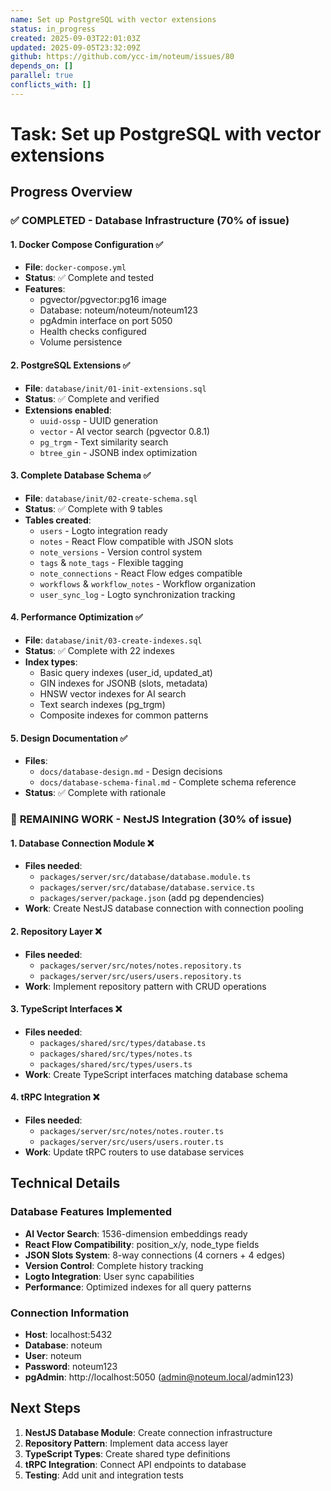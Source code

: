 ```yaml
---
name: Set up PostgreSQL with vector extensions
status: in_progress
created: 2025-09-03T22:01:03Z
updated: 2025-09-05T23:32:09Z
github: https://github.com/ycc-im/noteum/issues/80
depends_on: []
parallel: true
conflicts_with: []
---
```


# Task: Set up PostgreSQL with vector extensions

## Progress Overview

### ✅ **COMPLETED** - Database Infrastructure (70% of issue)

#### 1. Docker Compose Configuration ✅

- **File**: `docker-compose.yml`
- **Status**: ✅ Complete and tested
- **Features**:
  - pgvector/pgvector:pg16 image
  - Database: noteum/noteum/noteum123
  - pgAdmin interface on port 5050
  - Health checks configured
  - Volume persistence

#### 2. PostgreSQL Extensions ✅

- **File**: `database/init/01-init-extensions.sql`
- **Status**: ✅ Complete and verified
- **Extensions enabled**:
  - `uuid-ossp` - UUID generation
  - `vector` - AI vector search (pgvector 0.8.1)
  - `pg_trgm` - Text similarity search
  - `btree_gin` - JSONB index optimization

#### 3. Complete Database Schema ✅

- **File**: `database/init/02-create-schema.sql`
- **Status**: ✅ Complete with 9 tables
- **Tables created**:
  - `users` - Logto integration ready
  - `notes` - React Flow compatible with JSON slots
  - `note_versions` - Version control system
  - `tags` & `note_tags` - Flexible tagging
  - `note_connections` - React Flow edges compatible
  - `workflows` & `workflow_notes` - Workflow organization
  - `user_sync_log` - Logto synchronization tracking

#### 4. Performance Optimization ✅

- **File**: `database/init/03-create-indexes.sql`
- **Status**: ✅ Complete with 22 indexes
- **Index types**:
  - Basic query indexes (user_id, updated_at)
  - GIN indexes for JSONB (slots, metadata)
  - HNSW vector indexes for AI search
  - Text search indexes (pg_trgm)
  - Composite indexes for common patterns

#### 5. Design Documentation ✅

- **Files**:
  - `docs/database-design.md` - Design decisions
  - `docs/database-schema-final.md` - Complete schema reference
- **Status**: ✅ Complete with rationale

### 🔄 **REMAINING WORK** - NestJS Integration (30% of issue)

#### 1. Database Connection Module ❌

- **Files needed**:
  - `packages/server/src/database/database.module.ts`
  - `packages/server/src/database/database.service.ts`
  - `packages/server/package.json` (add pg dependencies)
- **Work**: Create NestJS database connection with connection pooling

#### 2. Repository Layer ❌

- **Files needed**:
  - `packages/server/src/notes/notes.repository.ts`
  - `packages/server/src/users/users.repository.ts`
- **Work**: Implement repository pattern with CRUD operations

#### 3. TypeScript Interfaces ❌

- **Files needed**:
  - `packages/shared/src/types/database.ts`
  - `packages/shared/src/types/notes.ts`
  - `packages/shared/src/types/users.ts`
- **Work**: Create TypeScript interfaces matching database schema

#### 4. tRPC Integration ❌

- **Files needed**:
  - `packages/server/src/notes/notes.router.ts`
  - `packages/server/src/users/users.router.ts`
- **Work**: Update tRPC routers to use database services

## Technical Details

### Database Features Implemented

- **AI Vector Search**: 1536-dimension embeddings ready
- **React Flow Compatibility**: position_x/y, node_type fields
- **JSON Slots System**: 8-way connections (4 corners + 4 edges)
- **Version Control**: Complete history tracking
- **Logto Integration**: User sync capabilities
- **Performance**: Optimized indexes for all query patterns

### Connection Information

- **Host**: localhost:5432
- **Database**: noteum
- **User**: noteum
- **Password**: noteum123
- **pgAdmin**: http://localhost:5050 (admin@noteum.local/admin123)

## Next Steps

1. **NestJS Database Module**: Create connection infrastructure
2. **Repository Pattern**: Implement data access layer
3. **TypeScript Types**: Create shared type definitions
4. **tRPC Integration**: Connect API endpoints to database
5. **Testing**: Add unit and integration tests
